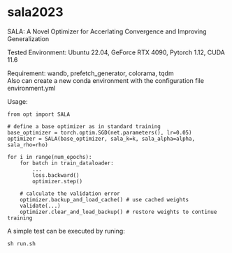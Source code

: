 # sala2023
SALA: A Novel Optimizer for Accerlating Convergence and Improving Generalization

Tested Environment: Ubuntu 22.04, GeForce RTX 4090, Pytorch 1.12, CUDA 11.6 

Requirement: wandb, prefetch_generator, colorama, tqdm  
Also can create a new conda environment with the configuration file environment.yml

Usage:
```
from opt import SALA

# define a base optimizer as in standard training  
base_optimizer = torch.optim.SGD(net.parameters(), lr=0.05)
optimizer = SALA(base_optimizer, sala_k=k, sala_alpha=alpha, sala_rho=rho)

for i in range(num_epochs):
    for batch in train_dataloader:
        ...
        loss.backward()
        optimizer.step()

    # calculate the validation error
    optimizer.backup_and_load_cache() # use cached weights
    validate(...)
    optimizer.clear_and_load_backup() # restore weights to continue training
```
A simple test can be executed by runing:
```
sh run.sh
```
